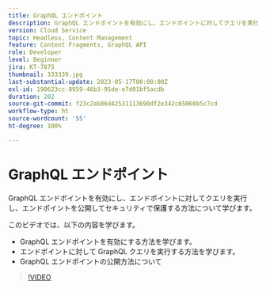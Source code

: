 ```yaml
---
title: GraphQL エンドポイント
description: GraphQL エンドポイントを有効にし、エンドポイントに対してクエリを実行し、エンドポイントを公開してセキュリティで保護する方法について学びます。
version: Cloud Service
topic: Headless, Content Management
feature: Content Fragments, GraphQL API
role: Developer
level: Beginner
jira: KT-7875
thumbnail: 333339.jpg
last-substantial-update: 2023-05-17T00:00:00Z
exl-id: 190623cc-8959-46b3-95de-e7d01bf5acdb
duration: 202
source-git-commit: f23c2ab86d42531113690df2e342c65060b5c7cd
workflow-type: ht
source-wordcount: '55'
ht-degree: 100%

---
```


# GraphQL エンドポイント

GraphQL エンドポイントを有効にし、エンドポイントに対してクエリを実行し、エンドポイントを公開してセキュリティで保護する方法について学びます。

このビデオでは、以下の内容を学びます。

+ GraphQL エンドポイントを有効にする方法を学びます。
+ エンドポイントに対して GraphQL クエリを実行する方法を学びます。
+ GraphQL エンドポイントの公開方法について

>[!VIDEO](https://video.tv.adobe.com/v/333339?quality=12&learn=on)
